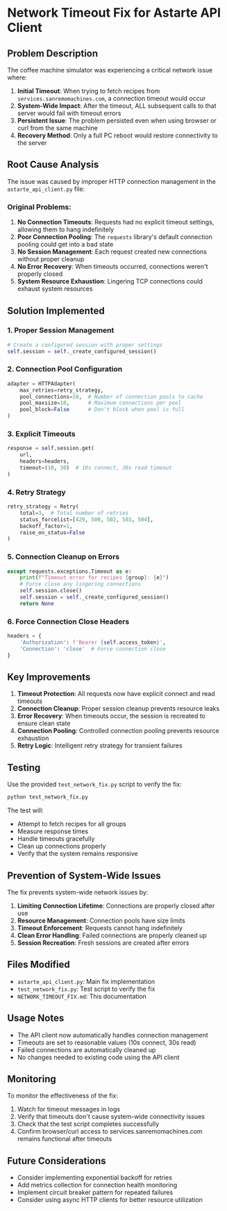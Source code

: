 # Network Timeout Fix for Astarte API Client

## Problem Description

The coffee machine simulator was experiencing a critical network issue where:

1. **Initial Timeout**: When trying to fetch recipes from `services.sanremomachines.com`, a connection timeout would occur
2. **System-Wide Impact**: After the timeout, ALL subsequent calls to that server would fail with timeout errors
3. **Persistent Issue**: The problem persisted even when using browser or curl from the same machine
4. **Recovery Method**: Only a full PC reboot would restore connectivity to the server

## Root Cause Analysis

The issue was caused by improper HTTP connection management in the `astarte_api_client.py` file:

### Original Problems:
1. **No Connection Timeouts**: Requests had no explicit timeout settings, allowing them to hang indefinitely
2. **Poor Connection Pooling**: The `requests` library's default connection pooling could get into a bad state
3. **No Session Management**: Each request created new connections without proper cleanup
4. **No Error Recovery**: When timeouts occurred, connections weren't properly closed
5. **System Resource Exhaustion**: Lingering TCP connections could exhaust system resources

## Solution Implemented

### 1. Proper Session Management
```python
# Create a configured session with proper settings
self.session = self._create_configured_session()
```

### 2. Connection Pool Configuration
```python
adapter = HTTPAdapter(
    max_retries=retry_strategy,
    pool_connections=10,  # Number of connection pools to cache
    pool_maxsize=10,      # Maximum connections per pool
    pool_block=False      # Don't block when pool is full
)
```

### 3. Explicit Timeouts
```python
response = self.session.get(
    url, 
    headers=headers,
    timeout=(10, 30)  # 10s connect, 30s read timeout
)
```

### 4. Retry Strategy
```python
retry_strategy = Retry(
    total=3,  # Total number of retries
    status_forcelist=[429, 500, 502, 503, 504],
    backoff_factor=1,
    raise_on_status=False
)
```

### 5. Connection Cleanup on Errors
```python
except requests.exceptions.Timeout as e:
    print(f"Timeout error for recipes {group}: {e}")
    # Force close any lingering connections
    self.session.close()
    self.session = self._create_configured_session()
    return None
```

### 6. Force Connection Close Headers
```python
headers = {
    'Authorization': f'Bearer {self.access_token}',
    'Connection': 'close'  # Force connection close
}
```

## Key Improvements

1. **Timeout Protection**: All requests now have explicit connect and read timeouts
2. **Connection Cleanup**: Proper session cleanup prevents resource leaks
3. **Error Recovery**: When timeouts occur, the session is recreated to ensure clean state
4. **Connection Pooling**: Controlled connection pooling prevents resource exhaustion
5. **Retry Logic**: Intelligent retry strategy for transient failures

## Testing

Use the provided `test_network_fix.py` script to verify the fix:

```bash
python test_network_fix.py
```

The test will:
- Attempt to fetch recipes for all groups
- Measure response times
- Handle timeouts gracefully
- Clean up connections properly
- Verify that the system remains responsive

## Prevention of System-Wide Issues

The fix prevents system-wide network issues by:

1. **Limiting Connection Lifetime**: Connections are properly closed after use
2. **Resource Management**: Connection pools have size limits
3. **Timeout Enforcement**: Requests cannot hang indefinitely
4. **Clean Error Handling**: Failed connections are properly cleaned up
5. **Session Recreation**: Fresh sessions are created after errors

## Files Modified

- `astarte_api_client.py`: Main fix implementation
- `test_network_fix.py`: Test script to verify the fix
- `NETWORK_TIMEOUT_FIX.md`: This documentation

## Usage Notes

- The API client now automatically handles connection management
- Timeouts are set to reasonable values (10s connect, 30s read)
- Failed connections are automatically cleaned up
- No changes needed to existing code using the API client

## Monitoring

To monitor the effectiveness of the fix:

1. Watch for timeout messages in logs
2. Verify that timeouts don't cause system-wide connectivity issues
3. Check that the test script completes successfully
4. Confirm browser/curl access to services.sanremomachines.com remains functional after timeouts

## Future Considerations

- Consider implementing exponential backoff for retries
- Add metrics collection for connection health monitoring
- Implement circuit breaker pattern for repeated failures
- Consider using async HTTP clients for better resource utilization
